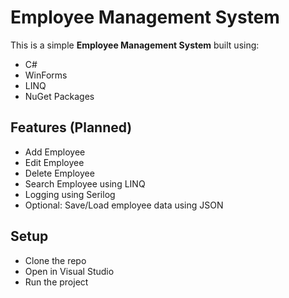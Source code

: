 # Employee Management System

This is a simple **Employee Management System** built using:

- C#
- WinForms
- LINQ
- NuGet Packages

## Features (Planned)
- Add Employee
- Edit Employee
- Delete Employee
- Search Employee using LINQ
- Logging using Serilog
- Optional: Save/Load employee data using JSON

## Setup
- Clone the repo
- Open in Visual Studio
- Run the project

